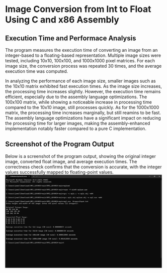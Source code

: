 # Image Conversion from Int to Float Using C and x86 Assembly

## Execution Time and Performace Analysis
The program measures the execution time of converting an image from an integer-based to a floating-based representation. Multiple image sizes were tested, including 10x10, 100x100, and 1000x1000 pixel matrices. For each image size, the conversion process was repeated 30 times, and the average execution time was computed.

In analyzing the performance of each image size, smaller images such as the 10x10 matrix exhibited fast execution times. As the image size increases, the processing time increases slightly. However, the execution time remains efficient, especially due to the assembly language optimizations. The 100x100 matrix, while showing a noticeable increase in processing time compared to the 10x10 image, still processes quickly. As for the 1000x1000 matrix, the processing time increases marginally, but still reamins to be fast. The assembly language optimizations have a significant impact on reducing the processing time for larger images, making the assembly-enhanced implementation notably faster compared to a pure C implementation.

## Screenshot of the Program Output
Below is a screenshot of the program output, showing the original integer image, converted float image, and average execution times. The correctness check confirms that the conversion is accurate, with the integer values successfully mapped to floating-point values.
![Program Output Screenshot](mp2Screenshot.jpg)
